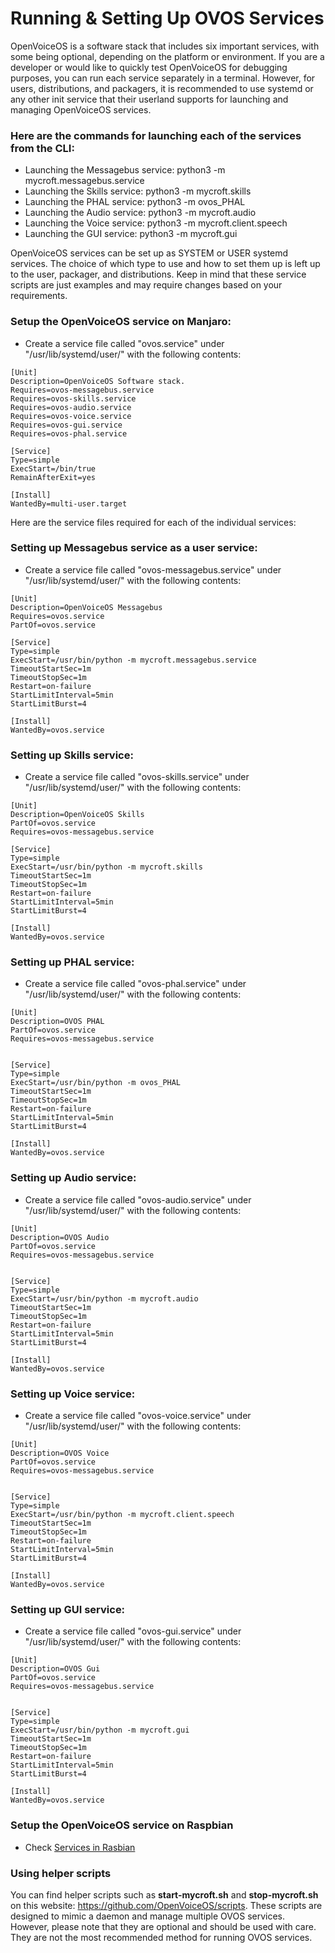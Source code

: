 # Running & Setting Up OVOS Services

OpenVoiceOS is a software stack that includes six important services, with some being optional, depending on the platform or environment. If you are a developer or would like to quickly test OpenVoiceOS for debugging purposes, you can run each service separately in a terminal. However, for users, distributions, and packagers, it is recommended to use systemd or any other init service that their userland supports for launching and managing OpenVoiceOS services.

### Here are the commands for launching each of the services from the CLI:

 - Launching the Messagebus service: python3 -m mycroft.messagebus.service
 - Launching the Skills service: python3 -m mycroft.skills
 - Launching the PHAL service: python3 -m ovos_PHAL
 - Launching the Audio service: python3 -m mycroft.audio
 - Launching the Voice service: python3 -m mycroft.client.speech
 - Launching the GUI service: python3 -m mycroft.gui

OpenVoiceOS services can be set up as SYSTEM or USER systemd services. The choice of which type to use and how to set them up is left up to the user, packager, and distributions. Keep in mind that these service scripts are just examples and may require changes based on your requirements.

### Setup the OpenVoiceOS service on Manjaro:
- Create a service file called "ovos.service" under "/usr/lib/systemd/user/" with the following contents:

```
[Unit]
Description=OpenVoiceOS Software stack.
Requires=ovos-messagebus.service
Requires=ovos-skills.service
Requires=ovos-audio.service
Requires=ovos-voice.service
Requires=ovos-gui.service
Requires=ovos-phal.service

[Service]
Type=simple
ExecStart=/bin/true
RemainAfterExit=yes

[Install]
WantedBy=multi-user.target
```

Here are the service files required for each of the individual services:

### Setting up Messagebus service as a user service:
- Create a service file called "ovos-messagebus.service" under "/usr/lib/systemd/user/" with the following contents:

```
[Unit]
Description=OpenVoiceOS Messagebus
Requires=ovos.service
PartOf=ovos.service

[Service]
Type=simple
ExecStart=/usr/bin/python -m mycroft.messagebus.service
TimeoutStartSec=1m
TimeoutStopSec=1m
Restart=on-failure
StartLimitInterval=5min
StartLimitBurst=4

[Install]
WantedBy=ovos.service
```

### Setting up Skills service:
- Create a service file called "ovos-skills.service" under "/usr/lib/systemd/user/" with the following contents:

```
[Unit]
Description=OpenVoiceOS Skills
PartOf=ovos.service
Requires=ovos-messagebus.service

[Service]
Type=simple
ExecStart=/usr/bin/python -m mycroft.skills
TimeoutStartSec=1m
TimeoutStopSec=1m
Restart=on-failure
StartLimitInterval=5min
StartLimitBurst=4

[Install]
WantedBy=ovos.service
```

### Setting up PHAL service:
- Create a service file called "ovos-phal.service" under "/usr/lib/systemd/user/" with the following contents:

```
[Unit]
Description=OVOS PHAL
PartOf=ovos.service
Requires=ovos-messagebus.service


[Service]
Type=simple
ExecStart=/usr/bin/python -m ovos_PHAL
TimeoutStartSec=1m
TimeoutStopSec=1m
Restart=on-failure
StartLimitInterval=5min
StartLimitBurst=4

[Install]
WantedBy=ovos.service
```

### Setting up Audio service:
- Create a service file called "ovos-audio.service" under "/usr/lib/systemd/user/" with the following contents:

```
[Unit]
Description=OVOS Audio
PartOf=ovos.service
Requires=ovos-messagebus.service


[Service]
Type=simple
ExecStart=/usr/bin/python -m mycroft.audio
TimeoutStartSec=1m
TimeoutStopSec=1m
Restart=on-failure
StartLimitInterval=5min
StartLimitBurst=4

[Install]
WantedBy=ovos.service
```

### Setting up Voice service:
- Create a service file called "ovos-voice.service" under "/usr/lib/systemd/user/" with the following contents:

```
[Unit]
Description=OVOS Voice
PartOf=ovos.service
Requires=ovos-messagebus.service


[Service]
Type=simple
ExecStart=/usr/bin/python -m mycroft.client.speech
TimeoutStartSec=1m
TimeoutStopSec=1m
Restart=on-failure
StartLimitInterval=5min
StartLimitBurst=4

[Install]
WantedBy=ovos.service
```

### Setting up GUI service:
- Create a service file called "ovos-gui.service" under "/usr/lib/systemd/user/" with the following contents:

```
[Unit]
Description=OVOS Gui
PartOf=ovos.service
Requires=ovos-messagebus.service


[Service]
Type=simple
ExecStart=/usr/bin/python -m mycroft.gui
TimeoutStartSec=1m
TimeoutStopSec=1m
Restart=on-failure
StartLimitInterval=5min
StartLimitBurst=4

[Install]
WantedBy=ovos.service
```

### Setup the OpenVoiceOS service on Raspbian
- Check [Services in Rasbian](./docs/setup_ovos_services.raspian.md)

### Using helper scripts

You can find helper scripts such as **start-mycroft.sh** and **stop-mycroft.sh** on this website: https://github.com/OpenVoiceOS/scripts. These scripts are designed to mimic a daemon and manage multiple OVOS services. However, please note that they are optional and should be used with care. They are not the most recommended method for running OVOS services.
